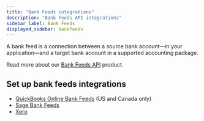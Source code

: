 ```yaml
---
title: "Bank Feeds integrations"
description: "Bank Feeds API integrations"
sidebar_label: Bank Feeds
displayed_sidebar: bankfeeds
---
```


A bank feed is a connection between a source bank account—in your application—and a target bank account in a supported accounting package.

Read more about our [Bank Feeds API](/bank-feeds/overview) product.

## Set up bank feeds integrations

- [QuickBooks Online Bank Feeds](/bank-feeds/qbo-bank-feeds/) (US and Canada only)
- [Sage Bank Feeds](/bank-feeds/sage-bank-feeds/)
- [Xero](/bank-feeds/xero-bank-feeds/)